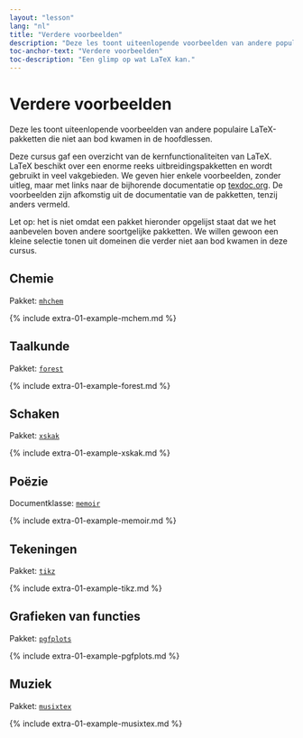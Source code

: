 ```yaml
---
layout: "lesson"
lang: "nl"
title: "Verdere voorbeelden"
description: "Deze les toont uiteenlopende voorbeelden van andere populaire LaTeX-pakketten die niet aan bod kwamen in de hoofdlessen."
toc-anchor-text: "Verdere voorbeelden"
toc-description: "Een glimp op wat LaTeX kan."
---
```


# Verdere voorbeelden

<span
  class="summary">Deze les toont uiteenlopende voorbeelden van andere populaire LaTeX-pakketten die niet aan bod kwamen in de hoofdlessen.</span>

Deze cursus gaf een overzicht van de kernfunctionaliteiten van LaTeX.
LaTeX beschikt over een enorme reeks uitbreidingspakketten en wordt gebruikt in veel vakgebieden.
We geven hier enkele voorbeelden, zonder uitleg, maar met links naar de bijhorende documentatie op [texdoc.org](https://texdoc.org).
De voorbeelden zijn afkomstig uit de documentatie van de pakketten, tenzij anders vermeld.

<p
  class="hint">Let op: het is niet omdat een pakket hieronder opgelijst staat dat we het aanbevelen boven andere soortgelijke pakketten. We willen gewoon een kleine selectie tonen uit domeinen die verder niet aan bod kwamen in deze cursus.</p>

## Chemie

Pakket: [`mhchem`](https://texdoc.org/pkg/mhchem)

{% include extra-01-example-mchem.md %}

## Taalkunde

Pakket: [`forest`](https://texdoc.org/pkg/forest)

{% include extra-01-example-forest.md %}

## Schaken

<!-- not 2017 -->
Pakket: [`xskak`](https://texdoc.org/pkg/xskak)

{% include extra-01-example-xskak.md %}

## Poëzie

Documentklasse: [`memoir`](https://texdoc.org/pkg/memoir)

{% include extra-01-example-memoir.md %}

## Tekeningen

<!-- not 2017 -->
Pakket: [`tikz`](https://texdoc.org/pkg/tikz)

{% include extra-01-example-tikz.md %}

## Grafieken van functies

Pakket: [`pgfplots`](https://texdoc.org/pkg/pgfplots)

{% include extra-01-example-pgfplots.md %}

## Muziek

Pakket: [`musixtex`](https://texdoc.org/pkg/musixtex)

{% include extra-01-example-musixtex.md %}
